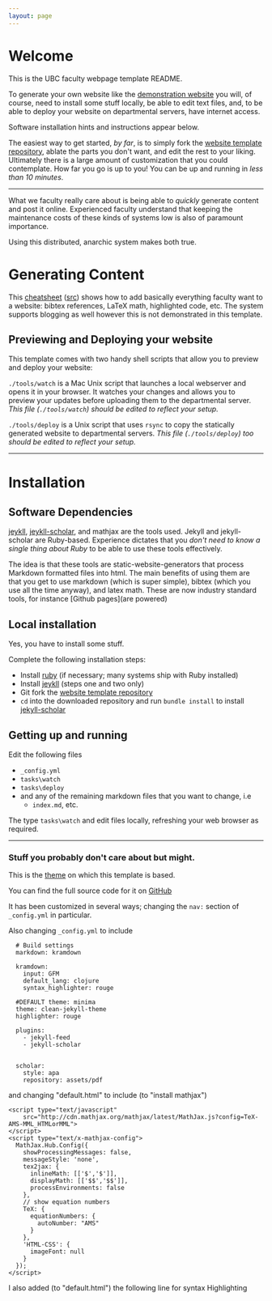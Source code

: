 ```yaml
---
layout: page
---
```

# Welcome

This is the UBC faculty webpage template README.  

To generate your own website like the [demonstration website](https://www.cs.ubc.ca/~fwood/template) you will, of course, need to install
some stuff locally, be able to edit text files, and, to be able to deploy your
website on departmental servers, have internet access.

Software installation hints and instructions appear below.

The easiest way to get started, _by far_, is to simply fork the
[website template repository](https://bitbucket.org/UBCCS/jekyll-faculty),
ablate the parts you don't want, and edit the rest to your liking.  Ultimately
there is a large amount of customization that you could contemplate.  How
far you go is up to you!  You can be up and running in _less than 10 minutes_.

------------------

What we faculty really care about is being able to _quickly_ generate content and
post it online.  Experienced faculty understand that keeping the maintenance costs
of these kinds of systems low is also of paramount importance.  

Using this distributed, anarchic system makes both true.

# Generating Content

This [cheatsheet](cheatsheet) ([src](https://bitbucket.org/UBCCS/jekyll-faculty/raw/b5b51539a7ca1cce300a0f6016d32ae5f4e26172/cheatsheet.md)) shows how to add
basically everything faculty want to a website: bibtex references, LaTeX math,
highlighted code, etc.  The system supports blogging as well however this is
not demonstrated in this template.

## Previewing and Deploying your website

This template comes with two handy shell scripts that allow you to preview
and deploy your website:  

```./tools/watch``` is a Mac Unix script that launches a local webserver
and opens it in your browser.  It watches your changes and allows you to
preview your updates before uploading them to the departmental server.  _This
file (```./tools/watch```) should be edited to reflect your setup._

```./tools/deploy``` is a Unix script that uses ```rsync``` to copy the
statically generated website to departmental servers.  _This
file (```./tools/deploy```) too should be edited to reflect your setup._

---------------

# Installation

## Software Dependencies

[jeykll](https://jekyllrb.com/),
[jeykll-scholar](https://github.com/inukshuk/jekyll-scholar),
and mathjax are the tools used.  Jekyll and
jekyll-scholar are Ruby-based.  Experience dictates that you _don't need to know
a single thing about Ruby_ to be able to use these tools effectively.

The idea is that these tools are static-website-generators that process Markdown
formatted files into html.  The main benefits of using them are that you get
to use markdown (which is super simple), bibtex (which you use all the time
anyway), and latex math.  These are now industry standard tools, for instance
[Github pages](are powered)

## Local installation

Yes, you have to install some stuff.  

Complete the following installation steps:
 - Install [ruby](https://www.ruby-lang.org/en/downloads/) (if necessary; many systems ship with Ruby installed)
 - Install [jeykll](https://jekyllrb.com/docs/) (steps one and two only)
 - Git fork the [website template repository](https://bitbucket.org/UBCCS/jekyll-faculty)
 - ```cd``` into the downloaded repository and run ```bundle install``` to install [jekyll-scholar](https://github.com/inukshuk/jekyll-scholar)

## Getting up and running

Edit the following files
  - ```_config.yml```
  - ```tasks\watch```
  - ```tasks\deploy```
  - and any of the remaining markdown files that you want to change, i.e
    - ```index.md```, etc.

The type ```tasks\watch``` and edit files locally, refreshing your web browser
as required. 

-----------

### Stuff you probably don't care about but might.

This is the [theme](http://jekyllthemes.org/themes/researcher/) on which this
template is based.

You can find the full source code for it on [GitHub](https://github.com/bk2dcradle/researcher)

It has been customized in several ways; changing the ```nav:``` section of
```_config.yml``` in particular.


Also changing ```_config.yml``` to include

```
  # Build settings
  markdown: kramdown

  kramdown:
    input: GFM
    default_lang: clojure
    syntax_highlighter: rouge

  #DEFAULT theme: minima
  theme: clean-jekyll-theme
  highlighter: rouge

  plugins:
    - jekyll-feed
    - jekyll-scholar


  scholar:
    style: apa
    repository: assets/pdf
```

and changing "default.html" to include (to "install mathjax")

```
<script type="text/javascript"
    src="http://cdn.mathjax.org/mathjax/latest/MathJax.js?config=TeX-AMS-MML_HTMLorMML">
</script>
<script type="text/x-mathjax-config">
  MathJax.Hub.Config({
    showProcessingMessages: false,
    messageStyle: 'none',
    tex2jax: {
      inlineMath: [['$','$']],
      displayMath: [['$$','$$']],
      processEnvironments: false
    },
    // show equation numbers
    TeX: {
      equationNumbers: {
        autoNumber: "AMS"
      }
    },
    'HTML-CSS': {
      imageFont: null
    }
  });
</script>
```

I also added (to "default.html") the following line for syntax Highlighting

```        <link rel="stylesheet" type="text/css" href="{{ '/css/github.css' | relative_url }}">
```
